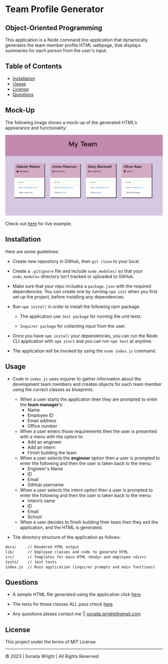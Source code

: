 # Team Profile Generator

## Object-Oriented Programming

This application is a Node command line application that dynamically generates the team member profile HTML webpage, that displays summaries for each person from the user's input. 

## Table of Contents

* [Installation](#installation)
* [Usage](#usage)
* [License](#license)
* [Questions](#questions)

## Mock-Up

The following image shows a mock-up of the generated HTML’s appearance and functionality:

![HTML webpage titled “My Team” features boxes listing employee names, titles, and other key info.](./assets/my-team.jpg)

Check out [here](https://soradaw.github.io/Team-Profile-Generator/) for live example.

## Installation

Here are some guidelines:

* Create new repository in GitHub, then `git clone` to your local.

* Create a `.gitignore` file and include `node_modules/` so that your `node_modules` directory isn't tracked or uploaded to GitHub.

* Make sure that your repo includes a `package.json` with the required dependencies. You can create one by running `npm init` when you first set up the project, before installing any dependencies.

* Run `npm install` in order to install the following npm package.

  * The application use `Jest package` for running the unit tests.

  * `Inquirer package` for collecting input from the user. 

* Once you have `npm install` your dependencies, you can run the Node CLI application with `npm start` and you can run `npm test` at anytime.

* The application will be invoked by using the `node index.js` command.

## Usage

  * Code in `index.js` uses inquirer to gather information about the development team members and creates objects for each team member using the correct classes as blueprints.
    * When a user starts the application then they are prompted to enter the **team manager**’s:
      * Name
      * Employee ID
      * Email address
      * Office number
    * When a user enters those requirements then the user is presented with a menu with the option to:
      * Add an engineer
      * Add an intern 
      * Finish building the team
    * When a user selects the **engineer** option then a user is prompted to enter the following and then the user is taken back to the menu:
      * Engineer's Name
      * ID
      * Email
      * GitHub username
    * When a user selects the intern option then a user is prompted to enter the following and then the user is taken back to the menu:
      * Intern’s name
      * ID
      * Email
      * School
    * When a user decides to finish building their team then they exit the application, and the HTML is generated.

* The directory structure of the application as follows:

```
docs/     // Rendered HTML output
lib/      // Employee classes and code to generate HTML 
src/      // Templates for main HTML <body> and employee <div>s
tests/    // Jest tests
index.js  // Runs application (inquirer prompts and main functions)
```

## Questions

* A sample HTML file generated using the application click [here](https://soradaw.github.io/Team-Profile-Generator/)

* The tests for those classes ALL pass check [here](./assets/jest-test.jpg)

* Any questions please contact me || sorada.wright@gmail.com

## License

This project under the terms of MIT License

---
© 2023 | Sorada Wright | All Rights Reserved.

